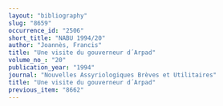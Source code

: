 ```yaml
---
layout: "bibliography"
slug: "8659"
occurrence_id: "2506"
short_title: "NABU 1994/20"
author: "Joannès, Francis"
title: "Une visite du gouverneur d´Arpad"
volume_no_: "20"
publication_year: "1994"
journal: "Nouvelles Assyriologiques Brèves et Utilitaires"
title: "Une visite du gouverneur d´Arpad"
previous_item: "8662"
---
```

